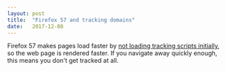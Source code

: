 ```yaml
---
layout: post
title:  "Firefox 57 and tracking domains"
date:   2017-12-08
---
```


Firefox 57 makes pages load faster by [not loading tracking scripts initially](https://www.janbambas.cz/firefox-57-delays-requests-tracking-domains/), so the web page is rendered faster. If you navigate away quickly enough, this means you don't get tracked at all.

